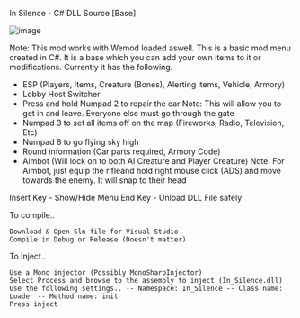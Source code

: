 In Silence - C# DLL Source [Base]

![image](https://user-images.githubusercontent.com/38970826/182014147-131eaf88-c434-4ec1-92d8-5adb9f835f2d.png)


Note: This mod works with Wemod loaded aswell.
This is a basic mod menu created in C#. It is a base which you can add your own items to it or modifications. Currently it has the following.

 - ESP (Players, Items, Creature (Bones), Alerting items, Vehicle, Armory)
 - Lobby Host Switcher
 - Press and hold Numpad 2 to repair the car
 Note: This will allow you to get in and leave. Everyone else must go through the gate
 - Numpad 3 to set all items off on the map (Fireworks, Radio, Television, Etc)
 - Numpad 8 to go flying sky high
 - Round information (Car parts required, Armory Code)
 - Aimbot (Will lock on to both AI Creature and Player Creature)
 Note: For Aimbot, just equip the rifleand hold right mouse click (ADS) and move towards the enemy. It will snap to their head
 
Insert Key - Show/Hide Menu 
End Key - Unload DLL File safely

To compile..

    Download & Open Sln file for Visual Studio
    Compile in Debug or Release (Doesn't matter)

To Inject..

    Use a Mono injector (Possibly MonoSharpInjector)
    Select Process and browse to the assembly to inject (In_Silence.dll)
    Use the following settings.. -- Namespace: In_Silence -- Class name: Loader -- Method name: init
    Press inject
